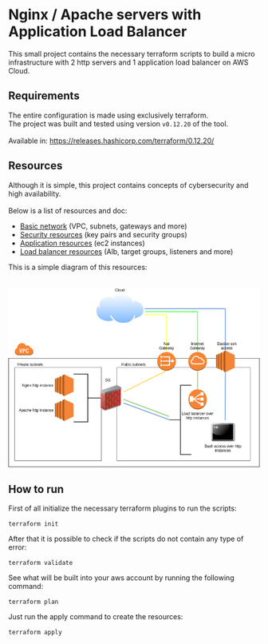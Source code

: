 # Nginx / Apache servers with Application Load Balancer

This small project contains the necessary terraform scripts to build a micro infrastructure with 2 http servers and 1 application load balancer on AWS Cloud.

## Requirements

The entire configuration is made using exclusively terraform.<br/>
The project was built and tested using version `v0.12.20` of the tool.<br/><br/>
Available in: https://releases.hashicorp.com/terraform/0.12.20/

## Resources

Although it is simple, this project contains concepts of cybersecurity and high availability.<br/><br/>
Below is a list of resources and doc:

* [Basic network](https://github.com/LucasFonseca93/terraform-alb-sample/blob/master/docs/basic_network.md) (VPC, subnets, gateways and more)
* [Security resources](https://github.com/LucasFonseca93/terraform-alb-sample/blob/master/docs/security_resources.md) (key pairs and security groups)
* [Application resources](https://github.com/LucasFonseca93/terraform-alb-sample/blob/master/docs/application_resources.md) (ec2 instances)
* [Load balancer resources](https://github.com/LucasFonseca93/terraform-alb-sample/blob/master/docs/load_balancer.md) (Alb, target groups, listeners and more)

This is a simple diagram of this resources:<br/><br/>

<div style="text-align:center">
<img src="https://github.com/LucasFonseca93/terraform-alb-sample/raw/master/docs/diagram.png" width="550">
</div>

## How to run
First of all initialize the necessary terraform plugins to run the scripts:
```
terraform init
```

After that it is possible to check if the scripts do not contain any type of error:
```
terraform validate
```

See what will be built into your aws account by running the following command:
```
terraform plan
```

Just run the apply command to create the resources:
```
terraform apply
```